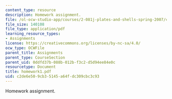 ```yaml
---
content_type: resource
description: Homework assignment.
file: /ol-ocw-studio-app/courses/2-081j-plates-and-shells-spring-2007/c2de6e509cb35145a64fdc309cbc3c93_homework1.pdf
file_size: 140108
file_type: application/pdf
learning_resource_types:
- Assignments
license: https://creativecommons.org/licenses/by-nc-sa/4.0/
ocw_type: OCWFile
parent_title: Assignments
parent_type: CourseSection
parent_uid: 0ddfd37b-088b-012b-f3c2-d5d94ee84e0c
resourcetype: Document
title: homework1.pdf
uid: c2de6e50-9cb3-5145-a64f-dc309cbc3c93
---
```

Homework assignment.